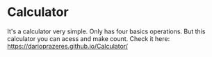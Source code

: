 # Calculator
It's a calculator very simple. Only has four basics operations.
But this calculator you can acess and make count. 
Check it here:
https://darioprazeres.github.io/Calculator/

